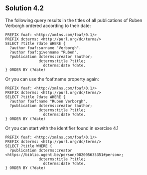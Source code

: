 ## Solution 4.2


The following query results in the titles of all publications of Ruben Verborgh ordered according to their date:

```
PREFIX foaf: <http://xmlns.com/foaf/0.1/>
PREFIX dcterms: <http://purl.org/dc/terms/>
SELECT ?title ?date WHERE {
  ?author foaf:surname "Verborgh".
  ?author foaf:givenname "Ruben".
  ?publication dcterms:creator ?author;
               dcterms:title ?title;
      		     dcterms:date ?date.
} ORDER BY (?date)
```

Or you can use the foaf:name property again:

```
PREFIX foaf: <http://xmlns.com/foaf/0.1/>
PREFIX dcterms: <http://purl.org/dc/terms/>
SELECT ?title ?date WHERE {
  ?author foaf:name "Ruben Verborgh".
  ?publication dcterms:creator ?author;
               dcterms:title ?title;
      		     dcterms:date ?date.
} ORDER BY (?date)
```

Or you can start with the identifier found in exercise 4.1


```
PREFIX foaf: <http://xmlns.com/foaf/0.1/>
PREFIX dcterms: <http://purl.org/dc/terms/>
SELECT ?title WHERE {
  ?publication dcterms:creator <https://biblio.ugent.be/person/002005635351#person>;
               dcterms:title ?title;
      		     dcterms:date ?date.
} ORDER BY (?date)
```
